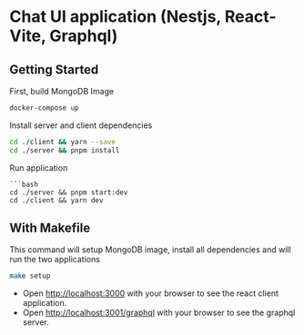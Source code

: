 # Chat UI application (Nestjs, React-Vite, Graphql)

## Getting Started

First, build MongoDB Image
```bash
docker-compose up

```
Install server and client dependencies
```bash
cd ./client && yarn --save
cd ./server && pnpm install
```

Run application
```
```bash
cd ./server && pnpm start:dev
cd ./client && yarn dev
```

## With Makefile


This command will setup MongoDB image, install all dependencies and will run the two applications
```bash
make setup
```


* Open [http://localhost:3000](http://localhost:3000) with your browser to see the react client application.
* Open [http://localhost:3001/graphql](http://localhost:3001/graphql) with your browser to see the graphql server.
